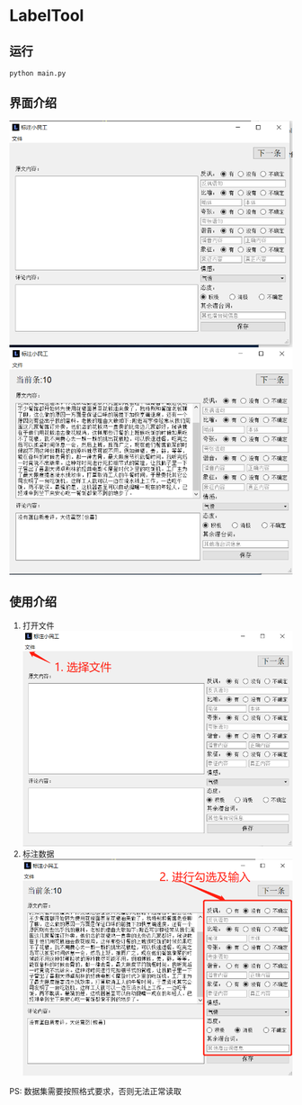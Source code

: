 # LabelTool



## 运行

```
python main.py
```



## 界面介绍
![1598786173305](./mdfigure/1598786173305.png)
![1598786195533](./mdfigure/1598786195533.png)



## 使用介绍

1. 打开文件
![1598786133062](./mdfigure/1598786133062.png)
2. 标注数据
![1598786333780](./mdfigure/1598786333780.png)



PS: 数据集需要按照格式要求，否则无法正常读取


